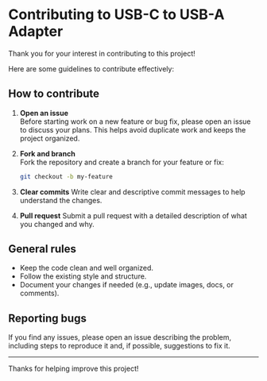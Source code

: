 
# Contributing to USB-C to USB-A Adapter

Thank you for your interest in contributing to this project!

Here are some guidelines to contribute effectively:

## How to contribute

1. **Open an issue**  
   Before starting work on a new feature or bug fix, please open an issue to discuss your plans. This helps avoid duplicate work and keeps the project organized.

2. **Fork and branch**  
   Fork the repository and create a branch for your feature or fix:  
   ```bash
   git checkout -b my-feature
   ```

3. **Clear commits**
   Write clear and descriptive commit messages to help understand the changes.

4. **Pull request**
   Submit a pull request with a detailed description of what you changed and why.

## General rules

* Keep the code clean and well organized.
* Follow the existing style and structure.
* Document your changes if needed (e.g., update images, docs, or comments).

## Reporting bugs

If you find any issues, please open an issue describing the problem, including steps to reproduce it and, if possible, suggestions to fix it.

---

Thanks for helping improve this project!